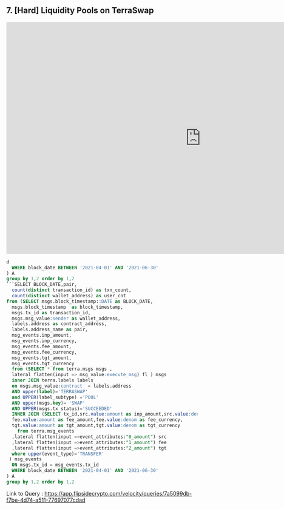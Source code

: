 ## 7. [Hard] Liquidity Pools on TerraSwap



<iframe width="1024" height="612" src="https://app.powerbi.com/view?r=eyJrIjoiZjIwYjM5MGItZDk5Zi00ODNkLTg5MDAtYzI4Mzk3NzZhZDNiIiwidCI6ImIyNzI1YWM4LTMyY2MtNDhjZS1iYTdmLTc4MmFlYjQxNTUwYSJ9&pageName=ReportSection" frameborder="0" allowFullScreen="true"></iframe>


```sql
d
  WHERE block_date BETWEEN '2021-04-01' AND '2021-06-30'
) A 
group by 1,2 order by 1,2
```SELECT BLOCK_DATE,pair, 
  count(distinct transaction_id) as txn_count,
  count(distinct wallet_address) as user_cnt 
from (SELECT msgs.block_timestamp::DATE as BLOCK_DATE,
  msgs.block_timestamp  as block_timestamp,
  msgs.tx_id as transaction_id,
  msgs.msg_value:sender as wallet_address,
  labels.address as contract_address,
  labels.address_name as pair,
  msg_events.inp_amount,
  msg_events.inp_currency,
  msg_events.fee_amount,
  msg_events.fee_currency,
  msg_events.tgt_amount,
  msg_events.tgt_currency
  from (SELECT * from terra.msgs msgs ,
  lateral flatten(input => msg_value:execute_msg) fl ) msgs
  inner JOIN terra.labels labels
  on msgs.msg_value:contract  = labels.address 
  AND upper(label)='TERRASWAP' 
  and UPPER(label_subtype) ='POOL'
  AND upper(msgs.key)= 'SWAP'
  AND UPPER(msgs.tx_status)='SUCCEEDED'
  INNER JOIN (SELECT tx_id,src.value:amount as inp_amount,src.value:denom as inp_currency,
  fee.value:amount as fee_amount,fee.value:denom as fee_currency,
  tgt.value:amount as tgt_amount,tgt.value:denom as tgt_currency
    from terra.msg_events
  ,lateral flatten(input =>event_attributes:"0_amount") src
  ,lateral flatten(input =>event_attributes:"1_amount") fee
  ,lateral flatten(input =>event_attributes:"2_amount") tgt
  where upper(event_type)='TRANSFER'
 ) msg_events
  ON msgs.tx_id = msg_events.tx_id
  WHERE block_date BETWEEN '2021-04-01' AND '2021-06-30'
) A 
group by 1,2 order by 1,2
```

Link to Query : https://app.flipsidecrypto.com/velocity/queries/7a5099db-f7be-4d74-a511-77697077cdad
